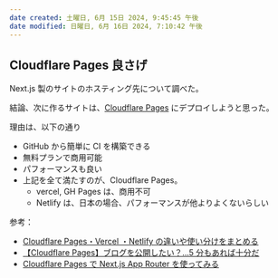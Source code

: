 ```yaml
---
date created: 土曜日, 6月 15日 2024, 9:45:45 午後
date modified: 日曜日, 6月 16日 2024, 7:10:42 午後
---
```


## Cloudflare Pages 良さげ

Next.js 製のサイトのホスティング先について調べた。

結論、次に作るサイトは、[Cloudflare Pages](https://pages.cloudflare.com/#pricing) にデプロイしようと思った。

理由は、以下の通り

- GitHub から簡単に CI を構築できる
- 無料プランで商用可能
- パフォーマンスも良い
- 上記を全て満たすのが、Cloudflare Pages。
  - vercel, GH Pages は、商用不可
  - Netlify は、日本の場合、パフォーマンスが他よりよくないらしい

参考：

- [Cloudflare Pages・Vercel ・Netlify の違いや使い分けをまとめる](https://zenn.dev/catnose99/scraps/6780379210136f)
- [【Cloudflare Pages】ブログを公開したい？...5 分もあれば十分だ](https://zenn.dev/rivine/articles/2023-06-23-deploy-hugo-to-cloudflare-pages)
- [Cloudflare Pages で Next.js App Router を使ってみる](https://zenn.dev/microcms/articles/1b4331eca6e512)
